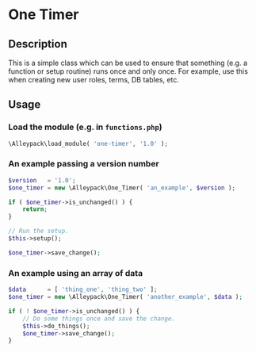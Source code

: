 # One Timer

## Description

This is a simple class which can be used to ensure that something (e.g. a function or setup routine) runs once and only once. For example, use this when creating new user roles, terms, DB tables, etc.

## Usage

### Load the module (e.g. in `functions.php`)

```php
\Alleypack\load_module( 'one-timer', '1.0' );
```

### An example passing a version number

```php
$version   = '1.0';
$one_timer = new \Alleypack\One_Timer( 'an_example', $version );

if ( $one_timer->is_unchanged() ) {
	return;
}

// Run the setup.
$this->setup();

$one_timer->save_change();
```

### An example using an array of data

```php
$data      = [ 'thing_one', 'thing_two' ];
$one_timer = new \Alleypack\One_Timer( 'another_example', $data );

if ( ! $one_timer->is_unchanged() ) {
	// Do some things once and save the change.
	$this->do_things();
	$one_timer->save_change();
}
```
